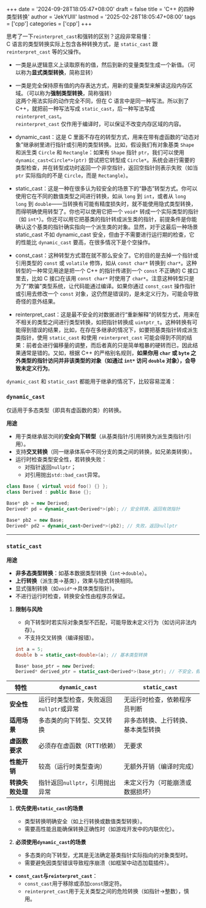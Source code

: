 +++
date = '2024-09-28T18:05:47+08:00'
draft = false
title = 'C++ 的四种类型转换'
author = 'JekYUlll'
lastmod = '2025-02-28T18:05:47+08:00'
tags = ['cpp']
categories = ['cpp']
+++

思考了一下`reinterpret_cast`和强转的区别？这段非常易懂：  
C 语言的类型转换实际上包含各种转换方式，是 `static_cast` 跟 `reinterpret_cast` 等的父操作。  
- 一类是从逻辑意义上读取原有的值，然后到新的变量类型生成一个新值。（可以称为**显式类型转换**，简称显转）  
- 一类是完全保持原有值的内存表达方式，用新的变量类型来解读这段内存区域。（可以称为**强制类型转换**，简称强转）  
这两个用法实际的动作完全不同，但在 C 语言中是同一种写法。所以到了C++，就把前一种写法写成 `static_cast`，后一种写法写成 `reinterpret_cast`。  
`reinterpret_cast` 仅作用于编译时，可以保证不改变内存区域的内容。

- dynamic_cast：这是 C 里面不存在的转型方式，用来在带有虚函数的“动态对象”继承树里进行指针或引用的类型转换。比如，假设我们有对象基类 `Shape` 和派生类 `Circle` 和 `Rectangle`：如果有 `Shape` 指针 `ptr`，我们可以使用 `dynamic_cast<Circle*>(ptr)` 尝试把它转型成 `Circle*`。系统会进行需要的类型检查，并在转型成功时返回一个非空指针，返回空指针则表示失败（如当 `ptr` 实际指向的不是 `Circle`，而是 `Rectangle`）。
- static_cast：这是一种在很多认为较安全的场景下的“静态”转型方式。你可以使用它在不同的数值类型之间进行转换，如从 `long` 到 `int`，或者从 `long long` 到 `double`——当转换有可能有精度损失时，就不能使用隐式类型转换，而得明确使用转型了。你也可以使用它把一个 `void*` 转成一个实际类型的指针（如 `int*`）。你还可以用它把基类的指针转成派生类的指针，前提条件是你能确认这个基类的指针确实指向一个派生类的对象。显然，对于这最后一种场景 static_cast 不如 dynamic_cast 安全，但由于不需要进行运行期的检查，它的性能比 `dynamic_cast` 要高，在很多情况下是个空操作。
- const_cast：这种转型方式潜在就不那么安全了。它的目的是去掉一个指针或引用类型的 `const` 或 `volatile` 修饰，如从 `const char*` 转换到 `char*`。这种转型的一种常见用途是把一个 C++ 的指针传递到一个 `const` 不正确的 C 接口里去，比如 C 接口在该用 `const char*` 时使用了 `char*`。注意这种转型只是为了“欺骗”类型系统，让代码能通过编译。如果你通过 `const_cast` 操作指针或引用去修改一个 `const` 对象，这仍然是错误的，是未定义行为，可能会导致奇怪的意外结果。
- reinterpret_cast：这是最不安全的对数据进行“重新解释”的转型方式，用来在不相关的类型之间进行类型转换，如把指针转换成 `uintptr_t`。这种转换有可能得到错误的结果，比如，在存在多继承的情况下，如要把基类指针转成派生类指针，使用 `static_cast` 和使用 `reinterpret_cast` 可能会得到不同的结果：前者会进行偏移量的调整，而后者真的只是简单粗暴的硬转而已，因此结果通常是错的。又如，根据 C++ 的严格别名规则，**如果你用 `char` 或 `byte` 之外类型的指针访问并非该类型的对象（如通过 `int*` 访问 `double` 对象），会导致未定义行为**。

`dynamic_cast` 和 `static_cast` 都能用于继承的情况下，比较容易混淆：

### **`dynamic_cast`**

仅适用于多态类型（即具有虚函数的类）的转换。

**用途**  
   - 用于类继承层次间的**安全向下转型**（从基类指针/引用转换为派生类指针/引用）。
   - 支持**交叉转换**（同一继承体系中不同分支的类之间的转换，如兄弟类转换）。
   - 运行时检查类型安全性，若转换失败：
     - 对指针返回`nullptr`；
     - 对引用抛出`std::bad_cast`异常。

   ```cpp
   class Base { virtual void foo() {} };
   class Derived : public Base {};

   Base* pb = new Derived;
   Derived* pd = dynamic_cast<Derived*>(pb); // 安全转换，返回有效指针

   Base* pb2 = new Base;
   Derived* pd2 = dynamic_cast<Derived*>(pb2); // 失败，返回nullptr
   ```

---

### **`static_cast`**

**用途**  
   - **非多态类型转换**：如基本数据类型转换（`int`→`double`）。
   - **上行转换**（派生类→基类），效果与隐式转换相同。
   - 显式强制转换（如`void*`→具体类型指针）。
   - 不进行运行时检查，转换安全性由程序员保证。

1. **限制与风险**  
   - 向下转型时若实际对象类型不匹配，可能导致未定义行为（如访问非法内存）。
   - 不支持交叉转换（编译报错）。

   ```cpp
   int a = 5;
   double b = static_cast<double>(a); // 基本类型转换

   Base* base_ptr = new Derived;
   Derived* derived_ptr = static_cast<Derived*>(base_ptr); // 不安全，假设base_ptr实际指向Derived对象
   ```

| **特性**         | **`dynamic_cast`**                      | **`static_cast`**                  |
| ---------------- | --------------------------------------- | ---------------------------------- |
| **安全性**       | 运行时类型检查，失败返回`nullptr`或异常 | 无运行时检查，依赖程序员判断       |
| **适用场景**     | 多态类的向下转型、交叉转换              | 非多态转换、上行转换、基本类型转换 |
| **虚函数要求**   | 必须存在虚函数（RTTI依赖）              | 无要求                             |
| **性能开销**     | 较高（运行时类型查询）                  | 无额外开销（编译时完成）           |
| **转换失败处理** | 指针返回`nullptr`，引用抛出异常         | 未定义行为（可能崩溃或数据损坏）   |

1. **优先使用`static_cast`的场景**  
   - 类型转换明确安全（如上行转换或数值类型转换）。
   - 需要高性能且能确保转换正确性时（如游戏开发中的内联优化）。

2. **必须使用`dynamic_cast`的场景**  
   - 多态类的向下转型，尤其是无法确定基类指针实际指向的对象类型时。
   - 需要避免因类型错误导致程序崩溃（如框架中动态加载插件）。

- **`const_cast`与`reinterpret_cast`**：  
  - `const_cast`用于移除或添加`const`限定符。
  - `reinterpret_cast`用于无关类型之间的危险转换（如指针→整数），慎用。
